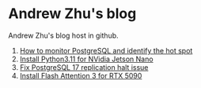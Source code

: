 # Andrew Zhu's blog

Andrew Zhu's blog host in github. 

1. [How to monitor PostgreSQL and identify the hot spot](/content/1_monitor_postgresql_20250423.md)
2. [Install Python3.11 for NVidia Jetson Nano](/content/2_install_python3_11_for_nvidia_jetson_nano.md)
3. [Fix PostgreSQL 17 replication halt issue](/content/3_fix_postgresql_17_replication_halt_issue_20250621.md)
4. [Install Flash Attention 3 for RTX 5090](/content/3_install_flash_attention_3_for_rtx_5090.md)